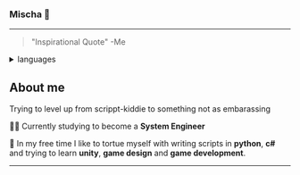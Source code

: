 ### Mischa 🧸
---
>"Inspirational Quote" -Me

<details>
<summary>languages</summary>

| Rank | Languages |
|-----:|-----------|
|     1| Python    |
|     2| C#        |
|     3|           |

</details>

## About me

Trying to level up from scrippt-kiddie to something not as embarassing

👨‍🎓 Currently studying to become a **System Engineer**

🌱 In my free time I like to tortue myself with writing scripts in **python**, **c#** and trying to learn **unity**, **game design** and **game development**. 
 
---



<!--
**M1sch/M1sch** is a ✨ _special_ ✨ repository because its `README.md` (this file) appears on your GitHub profile.

Here are some ideas to get you started:

- 🔭 I’m currently working on ...
- 🌱 I’m currently learning ...
- 👯 I’m looking to collaborate on ...
- 🤔 I’m looking for help with ...
- 💬 Ask me about ...
- 📫 How to reach me: ...
- 😄 Pronouns: ...
- ⚡ Fun fact: ...
-->
